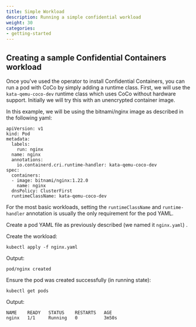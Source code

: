 ```yaml
---
title: Simple Workload
description: Running a simple confidential workload 
weight: 30
categories:
- getting-started
---
```


## Creating a sample Confidential Containers workload

Once you've used the operator to install Confidential Containers, you can run a pod with CoCo by simply adding a runtime class.
First, we will use the `kata-qemu-coco-dev` runtime class which uses CoCo without hardware support.
Initially we will try this with an unencrypted container image.

In this example, we will be using the bitnami/nginx image as described in the following yaml:
```
apiVersion: v1
kind: Pod
metadata:
  labels:
    run: nginx
  name: nginx
  annotations:
    io.containerd.cri.runtime-handler: kata-qemu-coco-dev
spec:
  containers:
  - image: bitnami/nginx:1.22.0
    name: nginx
  dnsPolicy: ClusterFirst
  runtimeClassName: kata-qemu-coco-dev
```

For the most basic workloads, setting the `runtimeClassName` and `runtime-handler` annotation is usually
the only requirement for the pod YAML.

Create a pod YAML file as previously described (we named it `nginx.yaml`) .

Create the workload:
```
kubectl apply -f nginx.yaml
```
Output:
```
pod/nginx created
```

Ensure the pod was created successfully (in running state):
```
kubectl get pods
```
Output:
```
NAME    READY   STATUS    RESTARTS   AGE
nginx   1/1     Running   0          3m50s
```
